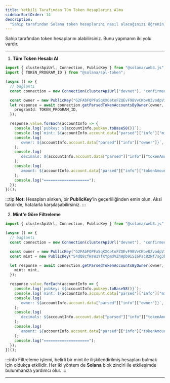 ```yaml
---
title: Yetkili Tarafından Tüm Token Hesaplarını Alma
sidebarSortOrder: 14
description:
  "Sahip tarafından Solana token hesaplarını nasıl alacağınızı öğrenin, tüm hesaplar veya mint'e göre filtrelenmiş olarak."
---
```


Sahip tarafından token hesaplarını alabilirsiniz. Bunu yapmanın iki yolu vardır.

---

1. **Tüm Token Hesabı Al**

```typescript filename="get-token-account-by-owner-all.ts"
import { clusterApiUrl, Connection, PublicKey } from "@solana/web3.js";
import { TOKEN_PROGRAM_ID } from "@solana/spl-token";

(async () => {
  // bağlantı
  const connection = new Connection(clusterApiUrl("devnet"), "confirmed");

  const owner = new PublicKey("G2FAbFQPFa5qKXCetoFZQEvF9BVvCKbvUZvodpVidnoY");
  let response = await connection.getParsedTokenAccountsByOwner(owner, {
    programId: TOKEN_PROGRAM_ID,
  });

  response.value.forEach(accountInfo => {
    console.log(`pubkey: ${accountInfo.pubkey.toBase58()}`);
    console.log(`mint: ${accountInfo.account.data["parsed"]["info"]["mint"]}`);
    console.log(
      `owner: ${accountInfo.account.data["parsed"]["info"]["owner"]}`,
    );
    console.log(
      `decimals: ${accountInfo.account.data["parsed"]["info"]["tokenAmount"]["decimals"]}`,
    );
    console.log(
      `amount: ${accountInfo.account.data["parsed"]["info"]["tokenAmount"]["amount"]}`,
    );
    console.log("====================");
  });
})();
```

:::tip
**Not:** Hesapları alırken, bir **PublicKey**'in geçerliliğinden emin olun. Aksi takdirde, hatalarla karşılaşabilirsiniz.
:::

2. **Mint'e Göre Filtreleme**

```typescript filename="get-account-by-owner-by-mint.ts"
import { clusterApiUrl, Connection, PublicKey } from "@solana/web3.js";

(async () => {
  // bağlantı
  const connection = new Connection(clusterApiUrl("devnet"), "confirmed");

  const owner = new PublicKey("G2FAbFQPFa5qKXCetoFZQEvF9BVvCKbvUZvodpVidnoY");
  const mint = new PublicKey("54dQ8cfHsW1YfKYpmdVZhWpb9iSi6Pac82Nf7sg3bVb");

  let response = await connection.getParsedTokenAccountsByOwner(owner, {
    mint: mint,
  });

  response.value.forEach(accountInfo => {
    console.log(`pubkey: ${accountInfo.pubkey.toBase58()}`);
    console.log(`mint: ${accountInfo.account.data["parsed"]["info"]["mint"]}`);
    console.log(
      `owner: ${accountInfo.account.data["parsed"]["info"]["owner"]}`,
    );
    console.log(
      `decimals: ${accountInfo.account.data["parsed"]["info"]["tokenAmount"]["decimals"]}`,
    );
    console.log(
      `amount: ${accountInfo.account.data["parsed"]["info"]["tokenAmount"]["amount"]}`,
    );
    console.log("====================");
  });
})();
```

:::info
Filtreleme işlemi, belirli bir mint ile ilişkilendirilmiş hesapları bulmak için oldukça etkilidir. Her iki yöntem de **Solana** blok zinciri ile etkileşimde bulunmanıza yardımcı olur.
:::

---
